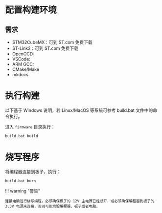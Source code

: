 # 配置构建环境

## 需求

* STM32CubeMX：可到 ST.com 免费下载
* ST-Link2：可到 ST.com 免费下载
* OpenOCD: 
* VSCode: 
* ARM GCC:
* CMake/Make
* mkdocs

# 执行构建

以下基于 Windows 说明，若 Linux/MacOS 等系统可参考 build.bat 文件中的命令执行。

进入 `firmware` 目录执行：

```cmd
build.bat build
```

# 烧写程序

将编程器连接到板子，执行：

```cmd
build.bat burn
```

!!! warning "警告"

    连接电脑进行烧写编程，必须确保板子的 12V 主电源已经断开，或必须确保编程器到板子的 3.3V 电源未连接，否则可能烧毁编程器、板子或者电脑。